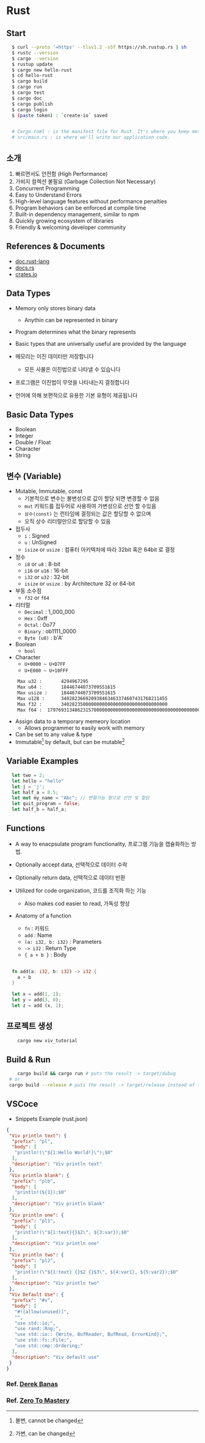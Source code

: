 # Rust

## Start

```bash
  $ curl --proto '=https' --tlsv1.2 -sSf https://sh.rustup.rs | sh
  $ rustc --version
  $ cargo --version
  $ rustup update
  $ cargo new hello-rust
  $ cd hello-rust
  $ cargo build
  $ cargo run
  $ cargo test
  $ cargo doc
  $ cargo publish
  $ cargo login
  $ (paste token) : `create-io` saved


  # Cargo.toml : is the manifest file for Rust. It's where you keep metadata for your project, as well as dependencies.
  # src/main.rs : is where we'll write our application code.

```

## 소개

1. 빠르면서도 안전함 (High Performance)
2. 가비지 컬렉션 불필요 (Garbage Collection Not Necessary)
3. Concurrent Programming
4. Easy to Understand Errors
5. High-level language features without performance penalties
6. Program behaviors can be enforced at compile time
7. Built-in dependency management, similar to npm
8. Quickly growing ecosystem of libraries
9. Friendly & welcoming developer community

## References & Documents

* [doc.rust-lang](https://doc.rust-lang.org/cargo/getting-started/first-steps.html)
* [docs.rs](https://docs.rs/)
* [crates.io](https://crates.io/)

## Data Types

* Memory only stores binary data
  * Anythin can be represented in binary
* Program determines what the binary represents
* Basic types that are universally useful are provided by the language

* 메모리는 이진 데이터만 저장합니다
  * 모든 사물은 이진법으로 나타낼 수 있습니다
* 프로그램은 이진법이 무엇을 나타내는지 결정합니다
* 언어에 의해 보편적으로 유용한 기본 유형이 제공됩니다

## Basic Data Types

* Boolean
* Integer
* Double / Float
* Character
* String

## 변수 (Variable)

* Mutable, Immutable, const
  * 기본적으로 변수는 불변성으로 값이 할당 되면 변경할 수 없음
  * `mut` 키워드를 접두어로 사용하여 가변성으로 선언 할 수있음
  * `상수(const)` 는 런타임에 결정되는 값은 할당할 수 없으며
  * 오직 상수 리터럴만으로 할당할 수 있음
* 접두사
  * `i` : Signed
  * `u` : UnSigned
  * `isize` or `usize` : 컴퓨터 아키텍처에 따라 32bit 혹은 64bit 로 결정
* 정수
  * `i8` or `u8` : 8-bit
  * `i16` or `u16` : 16-bit
  * `i32` or `u32` : 32-bit
  * `isize` or `usize` : by Architecture 32 or 64-bit
* 부동 소수점
  * `f32` or `f64`
* 리터럴
  * `Decimal` : 1_000_000
  * `Hex` : 0xff
  * `Octal` : 0o77
  * `Binary` : ob1111_0000
  * `Byte (u8)` : b'A'
* Boolean
  * `bool`  
* Character
  * `U+0000 ~ U+D7FF`
  * `U+E000 ~ U+10FFF`

```bash
    Max u32 :       4294967295
    Max u64 :       18446744073709551615
    Max usize :     18446744073709551615
    Max u128 :      340282366920938463463374607431768211455
    Max f32 :       340282350000000000000000000000000000000
    Max f64 :  179769313486231570000000000000000000000000000000000000000000000000000000000000000000000000000000000000000000000000000000000000000000000000000000000000000000000000000000000000000000000000000000000000000000000000000000000000000000000000000000000000000000000000000000000000000000000000000000000000000000000000000
```

* Assign data to a temporary memeory location
  * Allows programmer to easily work with memory
* Can be set to any value & type
* Immutable[^1] by default, but can be mutable[^2]

[^1]: 불변, cannot be changed
[^2]: 가변, can be changed

## Variable Examples

```rust
  let two = 2;
  let hello = "hello"
  let j = 'j';
  let half_a = 0.5;
  let mut my_name = "Abc"; // 변형가능 형으로 선언 및 할당
  let quit_program = false;
  let half_b = half_a;
```

## Functions

* A way to enacpsulate program functionality, 프로그램 기능을 캡슐화하는 방법.
* Optionally accept data, 선택적으로 데이터 수락
* Optionally return data, 선택적으로 데이터 반환
* Utilized for code organization, 코드를 조직화 하는 기능
  * Also makes cod easier to read, 가독성 향상

* Anatomy of a function
  * `fn` : 키워드
  * `add` : Name
  * `(a: i32, b: i32)` : Parameters
  * `-> i32` : Return Type
  * `{ a + b }` : Body

```rust
  
  fn add(a: i32, b: i32) -> i32 {
    a + b
  }
  
  let x = add(1, 1);
  let y = add(3, 0);
  let z = add (x, 1);

```

## 프로젝트 생성

```bash
    cargo new viv_tutorial
```

## Build & Run

```bash
    cargo build && cargo run # puts the result -> target/dubug
 # or
 cargo build --release # puts the result -> target/release instead of target/debug
```

## VSCoce

* Snippets Example (rust.json)

```json
{
 "Viv println text": {
  "prefix": "pl",
  "body": [
   "println!(\"${1:Hello World!}\");$0"
  ],
  "description": "Viv println text"
 },
 "Viv println blank": {
  "prefix": "plb",
  "body": [
   "println!(${1});$0"
  ],
  "description": "Viv println blank"
 },
 "Viv println one": {
  "prefix": "pl1",
  "body": [
   "println!(\"${1:text}{}$2\", ${3:var});$0"
  ],
  "description": "Viv println one"
 },
 "Viv println two": {
  "prefix": "pl2",
  "body": [
   "println!(\"${1:text} {}$2 {}$3\", ${4:var1}, ${5:var2});$0"
  ],
  "description": "Viv println two"
 },
 "Viv Default Use": {
  "prefix": "#v",
  "body": [
   "#![allow(unused)]",
   "",
   "use std::io;",
   "use rand::Rng;",
   "use std::io:: {Write, BufReader, BufRead, ErrorKind};",
   "use std::fs::File;",
   "use std::cmp::Ordering;"
  ],
  "description": "Viv default use"
 }
}
```

### Ref. [Derek Banas](https://youtu.be/ygL_xcavzQ4)  

### Ref. [Zero To Mastery](https://youtube.com/watch?v=lzKeecy4OmQ&si=p80MRuRI7B7CNgkT)  

